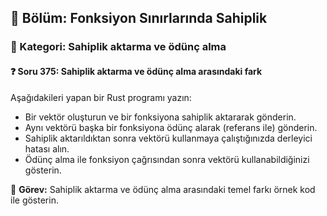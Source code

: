 ## 📘 Bölüm: Fonksiyon Sınırlarında Sahiplik
### 🔹 Kategori: Sahiplik aktarma ve ödünç alma
#### ❓ Soru 375: Sahiplik aktarma ve ödünç alma arasındaki fark

Aşağıdakileri yapan bir Rust programı yazın:

- Bir vektör oluşturun ve bir fonksiyona sahiplik aktararak gönderin.
- Aynı vektörü başka bir fonksiyona ödünç alarak (referans ile) gönderin.
- Sahiplik aktarıldıktan sonra vektörü kullanmaya çalıştığınızda derleyici hatası alın.
- Ödünç alma ile fonksiyon çağrısından sonra vektörü kullanabildiğinizi gösterin.

🔧 **Görev:** Sahiplik aktarma ve ödünç alma arasındaki temel farkı örnek kod ile gösterin.
